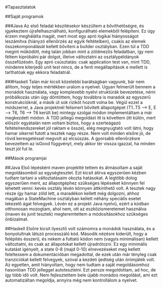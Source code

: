 #Tapasztalatok

##Saját programok

###Java
Az első feladat készítésekor készültem a bővíthetőségre, és igyekeztem újrafelhasználható, konfigurálható elemekből felépíteni. Ez úgy érzem meghálálta magát, mert most egy apró logikai hiányosságot leszámítva (hiányzó ellenőrzés az egyik feltételben), csakis az elemek összekomponálását kellett bővíteni a builder osztályban.
Ezen túl a TDD megint működött, még talán jobban mint a zöldmezős feladatban, így nem féltem kipróbálni pár dolgot, illetve változtatni az osztálypéldányok összefűzésén. Egy apró csúsztatás: csak application test van, mint TDD, mindenre kiterjedő unit test nincs, de a fenti megállapítások e mellett is tarthatóak egy ekkora feladatnál.

###Haskell
Talán már kicsit közelebbi barátságban vagyunk, bár nem állítom, hogy teljes mértékben uralom a nyelvet. Ugyan felmerült bennem a monádok használata, vagy komplexebb nyelvi struktúrák bevezetése, némi próbálkozás után úgy döntöttem, hogy továbbra is maradok az egyszerű konstrukcióknál, a másik út sok rizikót hozott volna be. Végül ezzel a módszerrel, a Java projektnél felismert bővített állapotgépet (T1..T5 --> E, E --> T6, T6 --> T6 került be) mintegy szolgai módon implementáltam a már megkezdett módon. A TDD jellegű megoldást itt is követtem (itt külön, mert először egyátalán nem voltam biztos, hogy a szerteágazó feltételrendszereket jól raktam e össze), elég megnyugtató volt látni, hogy hamar sikerrel futott a tesztek nagy része. Nem volt minden elsőre jó, de rövid keresgetéssel megvolt az elcsúszás. A gyorsabb ellenőrzésre bevezettem az isGood függvényt, mely akkor tér vissza igazzal, ha minden teszt jól fut le.

##Mások programjai

##Java
Első lépésként maven projektté tettem és átmásoltam a saját megoldásomból az egységtesztet. Ezt kicsit átírva egyszerűen kézben tudtam tartani a változtatásaim okozta hatásokat. A legtöbb dolog egyszerűen ment, az állapotgéphez szükséges lépéseket könnyen fel lehetett venni: kevés osztály lévén könnyen áttkinthető volt. A tesztek nagy része így hamar zöld lett, a maradékon kellett még dolgozni, ahhoz magában a StateMachine osztályban kellett néhány speciális esetet lekezelő ágat felvegyek. Lévén ez a projekt Java nyelvű, ezért a kódban otthonosan mozogtam, ahol nem, ott az eszközismeretemet használva (maven és junit tesztek) megteremtettem a módosításokhoz szükséges önbizalmat.

##Haskell
Elsőre kicsit ilyesztő volt számomra a monádok használata, és a bonyolultnak látszó processzáló kód. Második nézésre kiderült, hogy a felépítés ésszerű, és nekem a futtató kódon nem (vagyis minimálisan) kellett változtatni, és csak az állapotokat kellett újradrótozni. Ez egy minimális kutatást igényelt, a state 0-8 (majd 0-10) elnevezéseket meg kellett feleltessem a dokumentációban megadottal, de ezek után már tényleg csak tranzíciókat kellett felvegyek, szóval a kezdeti ijedtség után örömjáték volt. Az egyetlen, amit hiányoltam, hogy nem tudtam a saját megoldásomhoz hasonlóan TDD jelleggel autotesztelni. Ezt persze megoldottam, ad hoc, de így több idő volt. Nem fejlesztettem bele újabb monádos megoldást, ami ezt automatizáltan megoldja, annyira még nem kontrollálom a nyelvet.
